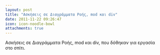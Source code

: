 ```yaml
---
layout: post
title: "Ασκήσεις σε Διαγράμματα Ροής, mod και div"
date: 2011-11-22 09:26:47
icon: icon-noodle-bowl
attachments: true
---
```


Ασκήσεις σε Διαγράμματα Ροής, mod και div, που δόθηκαν για εργασία στο σπίτι.